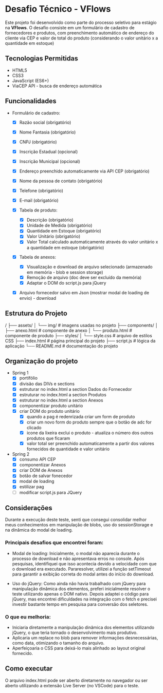 # Desafio Técnico - VFlows

Este projeto foi desenvolvido como parte do processo seletivo para estágio na **VFlows**. O desafio consiste em um formulário de cadastro de fornecedores e produtos, com preenchimento automático de endereço do cliente via CEP e valor de total do produto (considerando o valor unitário x a quantidade em estoque)

## Tecnologias Permitidas

- HTML5
- CSS3
- JavaScript (ES6+)
- ViaCEP API - busca de endereço automática

## Funcionalidades
- Formulário de cadastro: 
  - [x] Razão social (obrigatório)
  - [x] Nome Fantasia (obrigatório)
  - [x] CNPJ (obrigatório)
  - [x] Inscrição Estadual (opcional)
  - [x] Inscrição Municipal (opcional)
  - [x] Endereço preenchido automaticamente via API CEP (obrigatório)
  - [x] Nome da pessoa de contato (obrigatório)
  - [x] Telefone (obrigatório)
  - [x] E-mail (obrigatório)

  - [x] Tabela de produto:
    - [x] Descrição (obrigatório)
    - [x] Unidade de Medida (obrigatório)
    - [x] Quantidade em Estoque (obrigatório)
    - [x] Valor Unitário (obrigatório)
    - [x] Valor Total calculado automaticamente através do valor unitário x a quantidade em estoque (obrigatório)
  
  - [x] Tabela de anexos:
    - [x] Visualização e download de arquivo selecionado (armazenado em memória - blob e session storage)
    - [x] Remoção de arquivo (doc deve ser excluído da memória)
    - [x] Adaptar o DOM do script.js para jQuery
  
  - [x] Arquivo fornecedor salvo em Json (mostrar modal de loading de envio) - download


## Estrutura do Projeto

/
├── assets/
│ └── img/ # imagens usadas no projeto
├── components/
│ ├── anexo.html # componente de anexo
│ └── produto.html # componente de produto
├── styles/
│ └── style.css # arquivo  de estilos CSS
├── index.html # página principal do projeto
├── script.js #  lógica da aplicação
└── README.md # documentação do projeto

## Organização do projeto

- Spring 1
    - [x] portifólio
    - [x] divisão das DIVs e sections
    - [x] estruturar no index.html a section Dados do Fornecedor
    - [x] estruturar no index.html a section Produtos
    - [x] estruturar no index.html a section Anexos
    - [x] componentizar produto unitário
    - [x] criar DOM do produto unitário
      - [x] quando a pag é redenrizada criar um form de produto
      - [x] criar um novo form do produto sempre que o botão de adc for clicado
      - [x] icone da lixeira exclui o produto - atualiza o número dos outros produtos que ficaram
      - [x] valor total ser preenchido automaticamente a partir dos valores fornecidos de quantidade e valor unitário
  
- Spring 2
  - [x] consumo API CEP
  - [x] componentizar Anexos
  - [x] criar DOM de Anexos
  - [x] botão de salvar fonecedor
  - [x] modal de loading
  - [x] estilizar pag
  - [ ] modificar script.js para JQuery
  
## Considerações
Durante a execução deste teste, senti que consegui consolidar melhor meus conhecimentos em manipulação de blobs, uso do sessionStorage e na dinâmica do modal de loading.

### Principais desafios que encontrei foram:
- Modal de loading:
Inicialmente, o modal não aparecia durante o processo de download e não apresentava erros no console. Após pesquisas, identifiquei que isso acontecia devido a velocidade com que o download era executado. Pararesolver, utilizei a função setTimeout para garantir a exibição correta do modal antes do início do download.

- Uso do jQuery:
Como ainda não havia trabalhado com jQuery para manipulação dinâmica dos elementos, preferi inicialmente resolver o teste utilizando apenas o DOM nativo. Depois adaptei o código para jQuery, mas encontrei dificuldades na integração com o fetch e precisei investir bastante tempo em pesquisa para conversão dos seletores.

### O que eu melhoria:
- Iniciaria diretamente a manipulação dinâmica dos elementos utilizando jQuery, o que teria tornado o desenvolvimento mais produtivo.
- Aplicaria um replace no blob para remover informações desnecessárias, como data, otimizando o tamanho do arquivo.
- Aperfeiçoaria o CSS para deixá-lo mais alinhado ao layout original fornecido.
  
## Como executar
O arquivo index.html pode ser aberto diretamente no navegador ou ser aberto utilizando a extensão Live Server (no VSCode) para o teste.